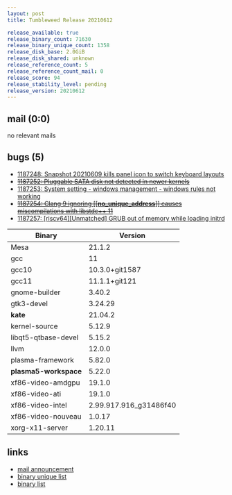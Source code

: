 ```yaml
---
layout: post
title: Tumbleweed Release 20210612

release_available: true
release_binary_count: 71630
release_binary_unique_count: 1358
release_disk_base: 2.0GiB
release_disk_shared: unknown
release_reference_count: 5
release_reference_count_mail: 0
release_score: 94
release_stability_level: pending
release_version: 20210612
---
```


## mail (0:0)

no relevant mails

## bugs (5)

<!--more-->

- [1187248: Snapshot 20210609 kills panel icon to switch keyboard layouts](https://bugzilla.opensuse.org/show_bug.cgi?id=1187248)
- ~~[1187252: Pluggable SATA disk not detected in newer kernels](https://bugzilla.opensuse.org/show_bug.cgi?id=1187252)~~
- [1187253: System setting - windows management - windows rules not working](https://bugzilla.opensuse.org/show_bug.cgi?id=1187253)
- ~~[1187254: Clang 9 ignoring \[\[__no_unique_address__\]\] causes miscompilations with libstdc++ 11](https://bugzilla.opensuse.org/show_bug.cgi?id=1187254)~~
- [1187257: \[riscv64\]\[Unmatched\] GRUB out of memory while loading initrd](https://bugzilla.opensuse.org/show_bug.cgi?id=1187257)

Binary | Version
--- | ---
Mesa | 21.1.2
gcc | 11
gcc10 | 10.3.0+git1587
gcc11 | 11.1.1+git121
gnome-builder | 3.40.2
gtk3-devel | 3.24.29
**kate** | 21.04.2
kernel-source | 5.12.9
libqt5-qtbase-devel | 5.15.2
llvm | 12.0.0
plasma-framework | 5.82.0
**plasma5-workspace** | 5.22.0
xf86-video-amdgpu | 19.1.0
xf86-video-ati | 19.1.0
xf86-video-intel | 2.99.917.916_g31486f40
xf86-video-nouveau | 1.0.17
xorg-x11-server | 1.20.11

## links

- [mail announcement](https://github.com/boombatower/tumbleweed-review/issues/10)
- [binary unique list](http://download.opensuse.org/history/20210612/rpm.unique.list)
- [binary list](http://download.opensuse.org/history/20210612/rpm.list)
